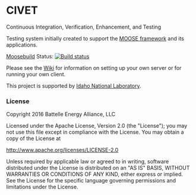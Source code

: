 # CIVET
Continuous Integration, Verification, Enhancement, and Testing

Testing system initially created to support the [MOOSE framework](http://www.mooseframework.org) and its applications.

[Moosebuild](https://www.moosebuild.org) Status: [![Build status](https://www.moosebuild.org/idaholab/civet/devel/branch_status.svg)](https://www.moosebuild.org/repo/idaholab/civet/)

Please see the [Wiki](https://www.github.com/idaholab/civet/wiki) for information on setting up your own server or
for running your own client.

This project is supported by [Idaho National Laboratory](https://www.inl.gov/).

### License

Copyright 2016 Battelle Energy Alliance, LLC

Licensed under the Apache License, Version 2.0 (the "License");
you may not use this file except in compliance with the License.
You may obtain a copy of the License at

  http://www.apache.org/licenses/LICENSE-2.0

Unless required by applicable law or agreed to in writing, software
distributed under the License is distributed on an "AS IS" BASIS,
WITHOUT WARRANTIES OR CONDITIONS OF ANY KIND, either express or implied.
See the License for the specific language governing permissions and
limitations under the License.
